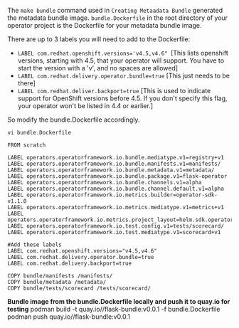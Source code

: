The `make bundle` command used in `Creating Metaadata Bundle` generated the metadata bundle image. 
`bundle.Dockerfile` in the root directory of your operator project is the Dockerfile for your metadata bundle image. 

There are up to 3 labels you will need to add to the Dockerfile:

* `LABEL com.redhat.openshift.versions='v4.5,v4.6" `[This lists openshift versions, starting with 4.5, that your operator will support. You have to start the version with a 'v', and no spaces are allowed]
* `LABEL com.redhat.delivery.operator.bundle=true` [This just needs to be there]
* `LABEL com.redhat.deliver.backport=true` [This is used to indicate support for OpenShift versions before 4.5. If you don't specify this flag, your operator won't be listed in 4.4 or earlier.]

So modify the bundle.Dockerfile accordingly.
```execute
vi bundle.Dockerfile
```

```
FROM scratch

LABEL operators.operatorframework.io.bundle.mediatype.v1=registry+v1
LABEL operators.operatorframework.io.bundle.manifests.v1=manifests/
LABEL operators.operatorframework.io.bundle.metadata.v1=metadata/
LABEL operators.operatorframework.io.bundle.package.v1=flask-operator
LABEL operators.operatorframework.io.bundle.channels.v1=alpha
LABEL operators.operatorframework.io.bundle.channel.default.v1=alpha
LABEL operators.operatorframework.io.metrics.builder=operator-sdk-v1.1.0
LABEL operators.operatorframework.io.metrics.mediatype.v1=metrics+v1
LABEL operators.operatorframework.io.metrics.project_layout=helm.sdk.operatorframework.io/v1
LABEL operators.operatorframework.io.test.config.v1=tests/scorecard/
LABEL operators.operatorframework.io.test.mediatype.v1=scorecard+v1

#Add these labels
LABEL com.redhat.openshift.versions="v4.5,v4.6"
LABEL com.redhat.delivery.operator.bundle=true
LABEL com.redhat.delivery.backport=true

COPY bundle/manifests /manifests/
COPY bundle/metadata /metadata/
COPY bundle/tests/scorecard /tests/scorecard/
```

**Bundle image from the bundle.Dockerfile locally and push it to quay.io for testing**
podman build -t quay.io/<username>/flask-bundle:v0.0.1 -f bundle.Dockerfile
podman push quay.io/<username>/flask-bundle:v0.0.1 

